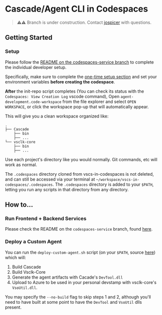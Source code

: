 # Cascade/Agent CLI in Codespaces

> ⚠⚠ Branch is under construction.  Contact [jospicer](josh.spicer@microsoft.com) with questions. 

## Getting Started

### Setup

Please follow the [README on the codespaces-service branch](https://github.com/vsls-contrib/vscs-in-codespaces/blob/codespaces-service/README.md) to complete the individual developer setup.

Specifically, make sure to complete the [one-time setup section](https://github.com/vsls-contrib/vscs-in-codespaces/tree/codespaces-service#one-time-setup) and set your environment variables **before creating the codespace**. 

**After** the init-repo script completes (You can check its status with the `Codespaces: View Creation Log` vscode command), Open `agent-development.code-workspace` from the file explorer and select `OPEN WORKSPACE`, or click the workspace pop-up that will automatically appear.

This will give you a clean workspace organized like:

```
.
├── Cascade
    ├── bin
    ├── ...
└── vsclk-core
    ├── bin
    ├── ...
```

Use each project's directory like you would normally. Git commands, etc will work as normal.

The `.codespaces` directory cloned from vscs-in-codespaces is not deleted, and can still be accessed via your terminal at `~/workspace/vscs-in-codespaces/.codespaces`.  The `.codespaces` directory is added to your `$PATH`, letting you run any scripts in that directory from any directory.

## How to...

### Run Frontend + Backend Services

Please check the README on the `codespaces-service` branch, found [here](https://github.com/vsls-contrib/vscs-in-codespaces/tree/codespaces-service#running-the-frontend-and-backend-services).

### Deploy a Custom Agent

You can run the `deploy-custom-agent.sh` script (on your `$PATH`, source [here](https://github.com/vsls-contrib/vscs-in-codespaces/blob/cascade-agent-cli/.codespaces/deploy-custom-agent.sh)) which will:

1. Build Cascade
2. Build Vsclk-Core
3. Generate the agent artifacts with Cacade's `DevTool.dll`
4. Upload to Azure to be used in your personal devstamp with vsclk-core's `VsoUtil.dll`.

You may specify the `--no-build` flag to skip steps 1 and 2, although you'll need to have built at some point to have the `DevTool` and `VsoUtil` dlls present.
